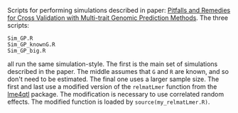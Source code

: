 Scripts for performing simulations described in paper: [Pitfalls and Remedies for Cross Validation with Multi-trait Genomic Prediction Methods](). The three scripts:

```
Sim_GP.R
Sim_GP_knownG.R
Sim_GP_big.R
```
all run the same simulation-style. The first is the main set of simulations described in the paper. The middle assumes that `G` and `R` are known, and so don't need to be estimated. The final one uses a larger sample size. The first and last use a modified version of the `relmatLmer` function from the [lme4qtl](https://github.com/variani/lme4qtl) package. The modification is necessary to use correlated random effects. The modified function is loaded by `source(my_relmatLmer.R)`.